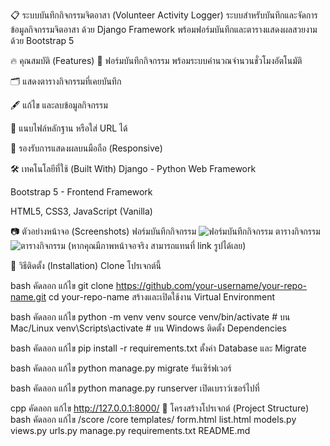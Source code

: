 📋 ระบบบันทึกกิจกรรมจิตอาสา (Volunteer Activity Logger)
ระบบสำหรับบันทึกและจัดการข้อมูลกิจกรรมจิตอาสา ด้วย Django Framework พร้อมฟอร์มบันทึกและตารางแสดงผลสวยงามด้วย Bootstrap 5

🔥 คุณสมบัติ (Features)
📄 ฟอร์มบันทึกกิจกรรม พร้อมระบบคำนวณจำนวนชั่วโมงอัตโนมัติ

🗂 แสดงตารางกิจกรรมที่เคยบันทึก

🖋 แก้ไข และลบข้อมูลกิจกรรม

📎 แนบไฟล์หลักฐาน หรือใส่ URL ได้

📱 รองรับการแสดงผลบนมือถือ (Responsive)

🛠 เทคโนโลยีที่ใช้ (Built With)
Django - Python Web Framework

Bootstrap 5 - Frontend Framework

HTML5, CSS3, JavaScript (Vanilla)

📷 ตัวอย่างหน้าจอ (Screenshots)
ฟอร์มบันทึกกิจกรรม
<img src="https://via.placeholder.com/800x400.png?text=Form+Page" alt="ฟอร์มบันทึกกิจกรรม">
ตารางกิจกรรม
<img src="https://via.placeholder.com/800x400.png?text=List+Page" alt="ตารางกิจกรรม">
(หากคุณมีภาพหน้าจอจริง สามารถแทนที่ link รูปได้เลย)

🚀 วิธีติดตั้ง (Installation)
Clone โปรเจกต์นี้

bash
คัดลอก
แก้ไข
git clone https://github.com/your-username/your-repo-name.git
cd your-repo-name
สร้างและเปิดใช้งาน Virtual Environment

bash
คัดลอก
แก้ไข
python -m venv venv
source venv/bin/activate  # บน Mac/Linux
venv\Scripts\activate     # บน Windows
ติดตั้ง Dependencies

bash
คัดลอก
แก้ไข
pip install -r requirements.txt
ตั้งค่า Database และ Migrate

bash
คัดลอก
แก้ไข
python manage.py migrate
รันเซิร์ฟเวอร์

bash
คัดลอก
แก้ไข
python manage.py runserver
เปิดเบราว์เซอร์ไปที่

cpp
คัดลอก
แก้ไข
http://127.0.0.1:8000/
📁 โครงสร้างโปรเจกต์ (Project Structure)
bash
คัดลอก
แก้ไข
/score
    /core
        templates/
            form.html
            list.html
        models.py
        views.py
        urls.py
    manage.py
    requirements.txt
    README.md
